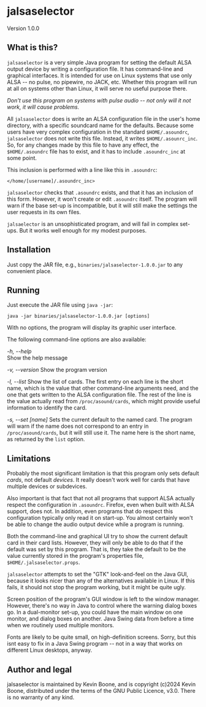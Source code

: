 # jalsaselector

Version 1.0.0

## What is this?

`jalsaselector` is a very simple Java program for setting the default ALSA
output device by writing a configuration file. It has command-line and
graphical interfaces. It is intended for use on Linux systems that use only
ALSA -- no pulse, no pipewire, no JACK, etc. Whether this program will run at
all on systems other than Linux, it will serve no useful purpose there. 

*Don't use this program on systems with pulse audio -- not only*
*will it not work, it will cause problems.* 

All `jalsaselector` does is write an ALSA configuration file in the user's home
directory, with a specific soundcard name for the defaults. Because 
some users have very complex configuration in the standard
`$HOME/.asoundrc`, `jalsaselector` does not
write this file. Instead, it writes `$HOME/.asounrc_inc`. So, for
any changes made by this file to have any effect, the `$HOME/.asoundrc`
file has to exist, and it has to include `.asoundrc_inc` at some
point.

This inclusion is performed with a line like this in `.asoundrc`:

    </home/[username]/.asoundrc_inc>

`jalsaselector` checks that `.asoundrc` exists, and that it has an
inclusion of this form. However, it won't create or edit 
`.asoundrc` itself. The program will warn if the base set-up is incompatible,
but it will still make the settings the user requests in its own files.

`jalsaelector` is an unsophisticated program, and will fail in complex
set-ups. But it works well enough for my modest purposes.

## Installation

Just copy the JAR file, e.g., `binaries/jalsaselector-1.0.0.jar` to
any convenient place.

## Running

Just execute the JAR file using `java -jar`:

    java -jar binaries/jalsaselector-1.0.0.jar [options]

With no options, the program will display its graphic user interface.

The following command-line options are also available:

*-h, --help*  
Show the help message

*-v, --version*
Show the program version

*-l, --list*
Show the list of cards. The first entry on each line is the short name,
which is the value that other command-line arguments need, and the one 
that gets written to the ALSA configuration file. The rest of the line is the
value actually read from `/proc/asound/cards`, which might provide
useful information to identify the card.

*-s, --set [name]*
Sets the current default to the named card. The program will warn if
the name does not correspond to an entry in `/proc/asound/cards`, but
it will still use it. The name here is the short name, as returned by
the `list` option. 

## Limitations

Probably the most significant limitation is that this program only sets
default _cards_, not default _devices_. It really doesn't work well
for cards that have multiple devices or subdevices.

Also important is that fact that not all programs that support ALSA actually
respect the configuration in `.asoundrc`. Firefox, even when built with
ALSA support, does not. In addition, even programs that do respect this
configuration typically only read it on start-up. You almost certainly
won't be able to
change the audio output device while a program is running. 

Both the command-line and graphical UI try to show the current default card in
their card lists. However, they will only be able to do that if the default was set
by this program. That is, they take the default to be the value currently
stored in the program's properties file, `$HOME/.jalsaselector.props`.

`jalsaselector` attempts to set the "GTK" look-and-feel on the Java GUI, 
because it looks nicer than any of the alternatives available in Linux.
If this fails, it should not stop the program working, but it might be
quite ugly.

Screen position of the program's GUI window is left to the window manager. 
However, there's no way in Java to control where the warning dialog boxes
go. In a dual-monitor set-up, you could have the main window on one monitor,
and dialog boxes on another. Java Swing data from before a time when we
routinely used multiple monitors.

Fonts are likely to be quite small, on high-definition screens. Sorry, but
this isnt easy to fix in a Java Swing program -- not in a way that works
on different Linux desktops, anyway.

## Author and legal

jalsaselector is maintained by Kevin Boone, and is copyright (c)2024
Kevin Boone, distributed under the terms of the GNU Public Licence, v3.0.
There is no warranty of any kind.

